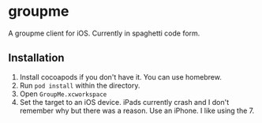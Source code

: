 # groupme
A groupme client for iOS. Currently in spaghetti code form.

## Installation
1. Install cocoapods if you don't have it. You can use homebrew.
2. Run `pod install` within the directory.
3. Open `GroupMe.xcworkspace`
4. Set the target to an iOS device. iPads currently crash and I don't remember why
but there was a reason. Use an iPhone. I like using the 7.
